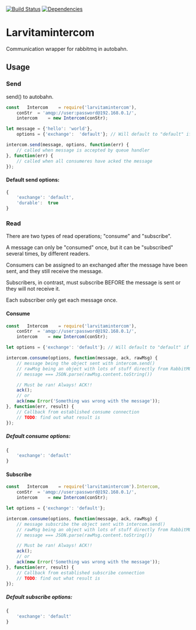 [![Build Status](https://travis-ci.org/larvit/larvitamintercom.svg?branch=master)](https://travis-ci.org/larvit/larvitamintercom) [![Dependencies](https://david-dm.org/larvit/larvitamintercom.svg)](https://david-dm.org/larvit/larvitamintercom.svg)

# Larvitamintercom

Communication wrapper for rabbitmq in autobahn.

## Usage

### Send

send() to autobahn.

```javascript
const	Intercom	= require('larvitamintercom'),
	conStr	= 'amqp://user:password@192.168.0.1/',
	intercom	= new Intercom(conStr);

let	message	= {'hello':	'world'},
	options	= {'exchange':	'default'}; // Will default to "default" if options is omitted

intercom.send(message, options, function(err) {
	// called when message is accepted by queue handler
}, function(err) {
	// called when all consumeres have acked the message
});
```

#### Default send options:

```javascript
{
	'exchange':	'default',
	'durable':	true
}
```

### Read

There are two types of read operations; "consume" and "subscribe".

A message can only be "consumed" once, but it can be "subscribed" several times, by different readers.

Consumers can be assigned to an exchanged after the message have been sent, and they still receive the message.

Subscribers, in contrast, must subscribe BEFORE the message is sent or they will not receive it.

Each subscriber only get each message once.

#### Consume

```javascript
const	Intercom	= require('larvitamintercom'),
	conStr	= 'amqp://user:password@192.168.0.1/',
	intercom	= new Intercom(conStr);

let options = {'exchange': 'default'}; // Will default to "default" if options is omitted

intercom.consume(options, function(message, ack, rawMsg) {
	// message being the object sent with intercom.send()
	// rawMsg being an object with lots of stuff directly from RabbitMQ
	// message === JSON.parse(rawMsg.content.toString())

	// Must be ran! Always! ACK!!
	ack();
	// or
	ack(new Error('Something was wrong with the message'));
}, function(err, result) {
	// Callback from established consume connection
	// TODO: find out what result is
});

```

##### Default consume options:

```javascript
{
	'exchange':	'default'
}
```

#### Subscribe

```javascript
const	Intercom	= require('larvitamintercom').Intercom,
	conStr	= 'amqp://user:password@192.168.0.1/',
	intercom	= new Intercom(conStr);

let options = {'exchange': 'default'};

intercom.consume(options, function(message, ack, rawMsg) {
	// message subscribe the object sent with intercom.send()
	// rawMsg being an object with lots of stuff directly from RabbitMQ
	// message === JSON.parse(rawMsg.content.toString())

	// Must be ran! Always! ACK!!
	ack();
	// or
	ack(new Error('Something was wrong with the message'));
}, function(err, result) {
	// Callback from established subscribe connection
	// TODO: find out what result is
});
```

##### Default subscribe options:

```javascript
{
	'exchange':	'default'
}
```
